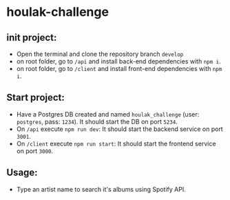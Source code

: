 # houlak-challenge

## init project:
- Open the terminal and clone the repository branch `develop`
- on root folder, go to `/api` and install back-end dependencies with `npm i`.
- on root folder, go to `/client` and install front-end dependencies with `npm i`.

## Start project:
- Have a Postgres DB created and named `houlak_challenge` (user: `postgres`, pass: `1234`). It should start the DB on port `5234`.
- On `/api` execute `npm run dev`: It should start the backend service on port `3001`.
- On `/client` execute `npm run start`: It should start the frontend service on port `3000`.

## Usage:
- Type an artist name to search it's albums using Spotify API.
